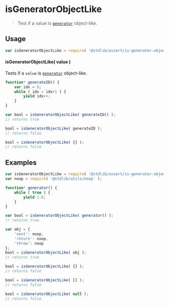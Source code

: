 <!--

@license Apache-2.0

Copyright (c) 2018 The Stdlib Authors.

Licensed under the Apache License, Version 2.0 (the "License");
you may not use this file except in compliance with the License.
You may obtain a copy of the License at

   http://www.apache.org/licenses/LICENSE-2.0

Unless required by applicable law or agreed to in writing, software
distributed under the License is distributed on an "AS IS" BASIS,
WITHOUT WARRANTIES OR CONDITIONS OF ANY KIND, either express or implied.
See the License for the specific language governing permissions and
limitations under the License.

-->

# isGeneratorObjectLike

> Test if a value is [`generator`][mdn-generator-object] object-like.

<section class="usage">

## Usage

```javascript
var isGeneratorObjectLike = require( '@stdlib/assert/is-generator-object-like' );
```

#### isGeneratorObjectLike( value )

Tests if a `value` is [`generator`][mdn-generator-object] object-like.

<!-- eslint-disable no-restricted-syntax, no-plusplus -->

```javascript
function* generateID() {
    var idx = 0;
    while ( idx < idx+1 ) {
        yield idx++;
    }
}

var bool = isGeneratorObjectLike( generateID() );
// returns true

bool = isGeneratorObjectLike( generateID );
// returns false

bool = isGeneratorObjectLike( {} );
// returns false
```

</section>

<!-- /.usage -->

<section class="examples">

## Examples

<!-- eslint-disable no-restricted-syntax -->

<!-- eslint no-undef: "error" -->

```javascript
var isGeneratorObjectLike = require( '@stdlib/assert/is-generator-object-like' );
var noop = require( '@stdlib/utils/noop' );

function* generator() {
    while ( true ) {
        yield 1.0;
    }
}

var bool = isGeneratorObjectLike( generator() );
// returns true

var obj = {
    'next': noop,
    'return': noop,
    'throw': noop
};
bool = isGeneratorObjectLike( obj );
// returns true

bool = isGeneratorObjectLike( {} );
// returns false

bool = isGeneratorObjectLike( [] );
// returns false

bool = isGeneratorObjectLike( null );
// returns false
```

</section>

<!-- /.examples -->

<section class="links">

[mdn-generator-object]: https://developer.mozilla.org/de/docs/Web/JavaScript/Reference/Global_Objects/Generator

</section>

<!-- /.links -->
